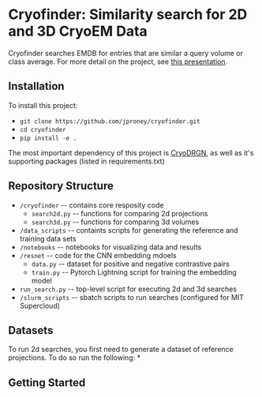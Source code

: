 # Cryofinder: Similarity search for 2D and 3D CryoEM Data

Cryofinder searches EMDB for entries that are similar a query volume or class average. For more detail on the project, see [this presentation](https://docs.google.com/presentation/d/1hc0vHot9foLLG8RxMl-MbqJ3bkJ6xuzg/edit?usp=share_link&ouid=105615752929398207186&rtpof=true&sd=true).

## Installation

To install this project:
* `git clone https://github.com/jproney/cryofinder.git`
* `cd cryofinder`
* `pip install -e .` 

The most important dependency of this project is [CryoDRGN](https://github.com/ml-struct-bio/cryodrgn), as well as it's supporting packages (listed in requirements.txt)

## Repository Structure

- `/cryofinder` -- contains core resposity code
  - `search2d.py` -- functions for comparing 2d projections
  - `search3d.py` -- functions for comparing 3d volumes
- `/data_scripts` -- containts scripts for generating the reference and training data sets
- `/notebooks` -- notebooks for visualizing data and results
- `/resnet` -- code for the CNN embedding mdoels
  - `data.py` -- dataset for positive and negative contrastive pairs
  - `train.py` -- Pytorch Lightning script for training the embedding model
- `run_search.py` -- top-level script for executing 2d and 3d searches
- `/slurm_scripts` -- sbatch scripts to run searches (configured for MIT Supercloud)

## Datasets 

To run 2d searches, you first need to generate a dataset of reference projections. To do so run the following:
* 


## Getting Started



